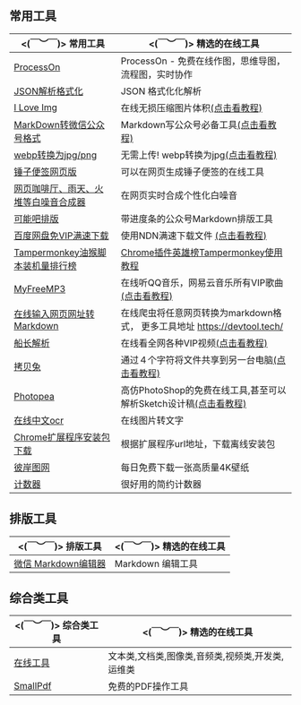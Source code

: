 

## 常用工具


| **<(￣︶￣)> 常用工具**                                      | **<(￣︶￣)> 精选的在线工具**                                |
| ------------------------------------------------------------ | ------------------------------------------------------------ |
| [ProcessOn](https://www.processon.com/)  | ProcessOn - 免费在线作图，思维导图，流程图，实时协作 |
| [JSON解析格式化](https://www.json.cn/) | JSON 格式化化解析 |
| [I Love Img](https://www.iloveimg.com/zh-cn/compress-image)  | 在线无损压缩图片体积[(点击看教程)](https://www.v2fy.com/p/020-iloveimg/) |
| [MarkDown转微信公众号格式](http://mdnice.v2fy.com/)          | Markdown写公众号必备工具[(点击看教程)](https://www.v2fy.com/p/t033-mdnice-2020-09-27/) |
| [webp转换为jpg/png](https://renzhezhilu.gitee.io/webp2jpg-online/) | 无需上传! webp转换为jpg[(点击看教程)](https://www.v2fy.com/p/006-md2wx/) |
| [锤子便签网页版](https://yun.smartisan.com/#/notes)          | 可以在网页生成锤子便签的在线工具                             |
| [网页咖啡厅、雨天、火堆等白噪音合成器](https://neal.fun/ambient-chaos/) | 在网页实时合成个性化白噪音                                   |
| [可能吧排版](https://knb.im/mp/)                             | 带进度条的公众号Markdown排版工具                             |
| [百度网盘免VIP满速下载](https://pan.kdbaidu.com/)            | 使用NDN满速下载文件 [(点击看教程)](https://www.v2fy.com/p/t040-kdbaidu/) |
| [Tampermonkey油猴脚本装机量排行榜](https://greasyfork.org/zh-CN/scripts?sort=total_installs) | [Chrome插件英雄榜Tampermonkey使用教程](https://www.v2fy.com/p/004_tampermonkey/) |
| [MyFreeMP3](http://tool.liumingye.cn/music/)                 | 在线听QQ音乐，网易云音乐所有VIP歌曲[(点击看教程)](https://www.v2fy.com/p/027_liumingye_music/) |
| [在线输入网页网址转Markdown](https://devtool.tech/html-md)   | 在线爬虫将任意网页转换为markdown格式， 更多工具地址 https://devtool.tech/ |
| [船长解析](http://czjx8.com/)                                | 在线看全网各种VIP视频[(点击看教程)](https://www.v2fy.com/p/019-vip-movie/) |
| [拷贝兔](https://cp.anyknew.com/)                            | 通过４个字符将文件共享到另一台电脑[(点击看教程)](https://www.v2fy.com/p/016-copy-tool/) |
| [Photopea](https://www.photopea.com/)                        | 高仿PhotoShop的免费在线工具,甚至可以解析Sketch设计稿[(点击看教程)](https://www.v2fy.com/p/001-photopea/) |
| [在线中文ocr](https://ocr.wdku.net/)                         | 在线图片转文字                                               |
| [Chrome扩展程序安装包下载](https://chrome-extension-downloader.com/) | 根据扩展程序url地址，下载离线安装包                          |
| [彼岸图网](http://pic.netbian.com/)                          | 每日免费下载一张高质量4K壁纸                                 |
| [计数器](https://cn.piliapp.com/counter/)                    | 很好用的简约计数器                                           |


## 排版工具

| **<(￣︶￣)> 排版工具**                                      | **<(￣︶￣)> 精选的在线工具**                                |
| ------------------------------------------------------------ | ------------------------------------------------------------ |
| [微信 Markdown编辑器](https://doocs.gitee.io/md/)  | Markdown 编辑工具 |


## 综合类工具

| **<(￣︶￣)> 综合类工具**                                      | **<(￣︶￣)> 精选的在线工具**                                |
| ------------------------------------------------------------ | ------------------------------------------------------------ |
| [在线工具](https://tool.lu/)  | 文本类,文档类,图像类,音频类,视频类,开发类,运维类 |
| [SmallPdf](https://smallpdf.com/cn/unlock-pdf)  | 免费的PDF操作工具 |

